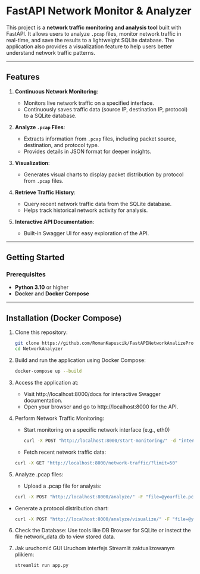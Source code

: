 # FastAPI Network Monitor & Analyzer

This project is a **network traffic monitoring and analysis tool** built with FastAPI. It allows users to analyze
`.pcap` files, monitor network traffic in real-time, and save the results to a lightweight SQLite database. The
application also provides a visualization feature to help users better understand network traffic patterns.

---

## Features

1. **Continuous Network Monitoring**:
    - Monitors live network traffic on a specified interface.
    - Continuously saves traffic data (source IP, destination IP, protocol) to a SQLite database.

2. **Analyze `.pcap` Files**:
    - Extracts information from `.pcap` files, including packet source, destination, and protocol type.
    - Provides details in JSON format for deeper insights.

3. **Visualization**:
    - Generates visual charts to display packet distribution by protocol from `.pcap` files.

4. **Retrieve Traffic History**:
    - Query recent network traffic data from the SQLite database.
    - Helps track historical network activity for analysis.

5. **Interactive API Documentation**:
    - Built-in Swagger UI for easy exploration of the API.

---

## Getting Started

### Prerequisites

- **Python 3.10** or higher
- **Docker** and **Docker Compose**

---

## Installation (Docker Compose)

1. Clone this repository:
   ```bash
   git clone https://github.com/RomanKapuscik/FastAPINetworkAnalizeProject.git
   cd NetworkAnalyzer

2. Build and run the application using Docker Compose:
   ````bash
   docker-compose up --build

3. Access the application at:
    - Visit http://localhost:8000/docs for interactive Swagger documentation.
    - Open your browser and go to http://localhost:8000 for the API.

4. Perform Network Traffic Monitoring:
    - Start monitoring on a specific network interface (e.g., eth0)
      ```bash
      curl -X POST "http://localhost:8000/start-monitoring/" -d "interface=eth0"
    - Fetch recent network traffic data:
    ````bash
   curl -X GET "http://localhost:8000/network-traffic/?limit=50"

5. Analyze .pcap files:
    - Upload a .pcap file for analysis:
   ````bash
   curl -X POST "http://localhost:8000/analyze/" -F "file=@yourfile.pcap"

- Generate a protocol distribution chart:
     ````bash
     curl -X POST "http://localhost:8000/analyze/visualize/" -F "file=@yourfile.pcap" --output chart.png

6. Check the Database:
   Use tools like DB Browser for SQLite or instect the file network_data.db to view stored data.

7. Jak uruchomić GUI
   Uruchom interfejs Streamlit zaktualizowanym plikiem:
   ````bash
   streamlit run app.py